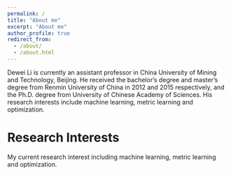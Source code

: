 ```yaml
---
permalink: /
title: "About me"
excerpt: "About me"
author_profile: true
redirect_from: 
  - /about/
  - /about.html
---
```

<!--img src="https://infhighdim.github.io/images/lidewei.png" class="floatpic" width="360" height="480"-->
Dewei Li is currently an assistant professor in China University of Mining and Technology, Beijing. He received the bachelor’s degree and master’s degree from Renmin University of China in 2012 and 2015 respectively, and the Ph.D. degree from University of Chinese Academy of Sciences. His research interests include machine learning, metric learning and optimization.

Research Interests
======
My current research interest including machine learning, metric learning and optimization.






